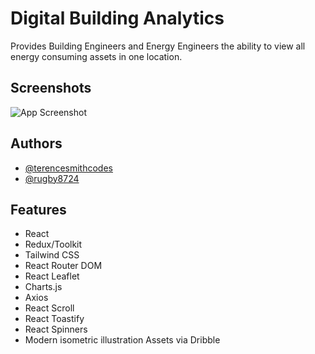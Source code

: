 
# Digital Building Analytics

Provides Building Engineers and Energy Engineers the ability to view all energy consuming assets in one location.


## Screenshots

![App Screenshot](https://i.ibb.co/7Kn3qs2/readme.jpg")


## Authors

- [@terencesmithcodes](https://github.com/terencesmithcodes)
- [@rugby8724](https://github.com/rugby8724)


## Features

- React
- Redux/Toolkit
- Tailwind CSS
- React Router DOM
- React Leaflet
- Charts.js
- Axios
- React Scroll
- React Toastify
- React Spinners
- Modern isometric illustration Assets via Dribble 

